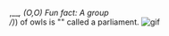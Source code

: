  ,___,
 (O,O)  Fun fact: A group    
 /)_)             of owls is
  ""              called a parliament.    ![gif](https://media.giphy.com/media/3oKIPflGl47M4K2Puw/giphy.gif)
<!--
**effordDev/effordDev** is a ✨ _special_ ✨ repository because its `README.md` (this file) appears on your GitHub profile.

Here are some ideas to get you started:

- 🔭 I’m currently working on ...
- 🌱 I’m currently learning ...
- 👯 I’m looking to collaborate on ...
- 🤔 I’m looking for help with ...
- 💬 Ask me about ...
- 📫 How to reach me: ...
- 😄 Pronouns: ...
- ⚡ Fun fact: A group of owls is called a parliament.
-->
